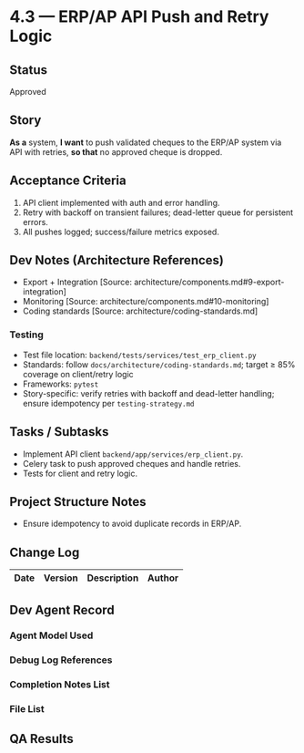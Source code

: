 # 4.3 — ERP/AP API Push and Retry Logic

## Status
Approved

## Story
**As a** system,
**I want** to push validated cheques to the ERP/AP system via API with retries,
**so that** no approved cheque is dropped.

## Acceptance Criteria
1. API client implemented with auth and error handling.
2. Retry with backoff on transient failures; dead-letter queue for persistent errors.
3. All pushes logged; success/failure metrics exposed.

## Dev Notes (Architecture References)
- Export + Integration [Source: architecture/components.md#9-export-integration]
- Monitoring [Source: architecture/components.md#10-monitoring]
- Coding standards [Source: architecture/coding-standards.md]

### Testing
- Test file location: `backend/tests/services/test_erp_client.py`
- Standards: follow `docs/architecture/coding-standards.md`; target ≥ 85% coverage on client/retry logic
- Frameworks: `pytest`
- Story-specific: verify retries with backoff and dead-letter handling; ensure idempotency per `testing-strategy.md`

## Tasks / Subtasks
- Implement API client `backend/app/services/erp_client.py`.
- Celery task to push approved cheques and handle retries.
- Tests for client and retry logic.

## Project Structure Notes
- Ensure idempotency to avoid duplicate records in ERP/AP.

## Change Log
| Date | Version | Description | Author |
|------|---------|-------------|--------|

## Dev Agent Record
### Agent Model Used

### Debug Log References

### Completion Notes List

### File List

## QA Results


